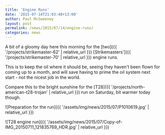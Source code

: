 ```yaml
---
title: 'Engine Runs'
date: '2015-07-14T21:03:48+13:00'
author: Paul McSweeney
layout: post
permalink: /news/2015/07/14/engine-runs/
categories: news
---
```


A bit of a gloomy day here this morning for the [two]({{ '/projects/strikemaster-62' | relative_url }}) [Strikemasters']({{ '/projects/strikemaster-70' | relative_url }}) engine runs. 

This is to keep the oil where it should be, seeing they haven't been flown for coming up to a month, and will save having to prime the oil system next start - not the nicest job in the world.

Compare this to the bright sunshine for the [T28]({{ '/projects/north-american-t28-trojan' | relative_url }}) run on Saturday, bit warmer today though.

![Preparation for the run]({{ '/assets/img/news/2015/07/P1010619.jpg' | relative_url }})

![T28 engine run]({{ '/assets/img/news/2015/07/Copy-of-IMG_20150711_121835769_HDR.jpg' | relative_url }})
